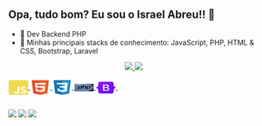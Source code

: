 ## Opa, tudo bom?  Eu sou o Israel Abreu!! 👋

- 🔭 Dev Backend PHP
- 🌱 Minhas principais stacks de conhecimento: JavaScript, PHP, HTML & CSS, Bootstrap, Laravel

<!--Git Status-->
<div align="center">
  <a href="https://github.com/IsraelAbreu">
  <img height="180em" src="https://github-readme-stats.vercel.app/api?username=IsraelAbreu&show_icons=true&theme=tokyonight&include_all_commits=true&count_private=true"/>
  <img height="180em" src="https://github-readme-stats.vercel.app/api/top-langs/?username=IsraelAbreu&layout=compact&langs_count=7&theme=tokyonight"/>
</div>
<!-- Linguagens Icons -->
 </div>
  <div style="display: inline_block"><br>
    <img align="center" alt="Israel-Js" height="30" width="40" src="https://raw.githubusercontent.com/devicons/devicon/master/icons/javascript/javascript-plain.svg">
    <img align="center" alt="Israel-HTML" height="30" width="40" src="https://raw.githubusercontent.com/devicons/devicon/master/icons/html5/html5-original.svg">
    <img align="center" alt="Israel-CSS" height="30" width="40" src="https://raw.githubusercontent.com/devicons/devicon/master/icons/css3/css3-original.svg">
    <img align="center" alte="Israel-PHP" height="30" width="40" src="https://raw.githubusercontent.com/devicons/devicon/master/icons/php/php-original.svg">
    <img align="center" alte="Israel-PHP" height="30" width="40" src="https://raw.githubusercontent.com/devicons/devicon/master/icons/bootstrap/bootstrap-original.svg">
    <img >
</div>

##
<!--Redes Sociais-->
<div> 
  <a href="https://instagram.com/rael_abr" target="_blank"><img src="https://img.shields.io/badge/-Instagram-%23E4405F?style=for-the-badge&logo=instagram&logoColor=white" target="_blank"></a>
  <a href = "mailto:israel.abreu95@gmail.com"><img src="https://img.shields.io/badge/-Gmail-%23333?style=for-the-badge&logo=gmail&logoColor=white" target="_blank"></a>
  <a href="https://www.linkedin.com/in/israelabreoliv/" target="_blank"><img src="https://img.shields.io/badge/-LinkedIn-%230077B5?style=for-the-badge&logo=linkedin&logoColor=white" target="_blank"></a> 
 
</div>
